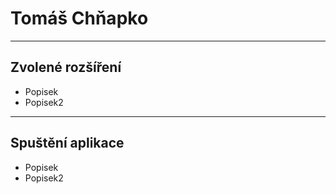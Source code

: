 # Tomáš Chňapko
---
## Zvolené rozšíření
- Popisek
- Popisek2
---
## Spuštění aplikace

- Popisek
- Popisek2